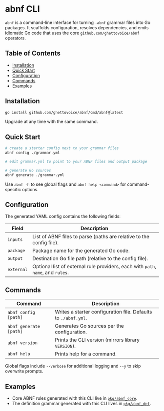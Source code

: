 # abnf CLI

`abnf` is a command-line interface for turning `.abnf` grammar files into Go packages. It scaffolds configuration, resolves dependencies, and emits idiomatic Go code that uses the core `github.com/ghettovoice/abnf` operators.

## Table of Contents

- [Installation](#installation)
- [Quick Start](#quick-start)
- [Configuration](#configuration)
- [Commands](#commands)
- [Examples](#examples)

## Installation

```bash
go install github.com/ghettovoice/abnf/cmd/abnf@latest
```

Upgrade at any time with the same command.

## Quick Start

```bash
# create a starter config next to your grammar files
abnf config ./grammar.yml

# edit grammar.yml to point to your ABNF files and output package

# generate Go sources
abnf generate ./grammar.yml
```

Use `abnf -h` to see global flags and `abnf help <command>` for command-specific options.

## Configuration

The generated YAML config contains the following fields:

| Field | Description |
|-------|-------------|
| `inputs` | List of ABNF files to parse (paths are relative to the config file). |
| `package` | Package name for the generated Go code. |
| `output` | Destination Go file path (relative to the config file). |
| `external` | Optional list of external rule providers, each with `path`, `name`, and `rules`. |

## Commands

| Command | Description |
|---------|-------------|
| `abnf config [path]` | Writes a starter configuration file. Defaults to `./abnf.yml`. |
| `abnf generate [path]` | Generates Go sources per the configuration. |
| `abnf version` | Prints the CLI version (mirrors library `VERSION`). |
| `abnf help` | Prints help for a command. |

Global flags include `--verbose` for additional logging and `--y` to skip overwrite prompts.

## Examples

- Core ABNF rules generated with this CLI live in [`pkg/abnf_core`](../../pkg/abnf_core).
- The definition grammar generated with this CLI lives in [`pkg/abnf_def`](../../pkg/abnf_def).
